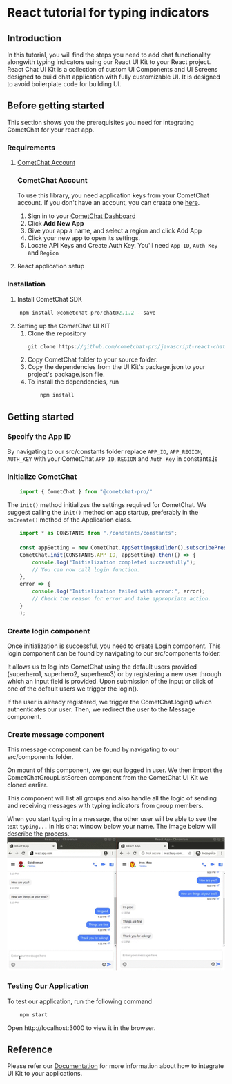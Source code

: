 
# React tutorial for typing indicators

## Introduction

In this tutorial, you will find the steps you need to add chat functionality alongwith typing indicators using our React UI Kit to your React project.
React Chat UI Kit is a collection of custom UI Components and UI Screens designed to build chat application with fully customizable UI. It is designed to avoid boilerplate code for building UI. 

## Before getting started

This section shows you the prerequisites you need for integrating CometChat for your react app.

### Requirements
 1. [CometChat Account](#cometchat-account)

    ### CometChat Account
    To use this library, you need application keys from your CometChat account. If you don't have an account, you can create one <a href="https://app.cometchat.com/" target="_blank">here</a>.

    1. Sign in to your <a href="https://app.cometchat.io/" target="_blank">CometChat Dashboard</a>
    2. Click **Add New App**
    3. Give your app a name, and select a region and click  Add App
    4. Click your new app to open its settings.
    5. Locate API Keys and Create Auth Key. You'll need `App ID`, `Auth Key` and `Region`

 2. React application setup


### Installation

1. Install CometChat SDK

```javascript
    npm install @cometchat-pro/chat@2.1.2 --save
```

2. Setting up the CometChat UI KIT 
    1. Clone the repository
        ```javascript
        git clone https://github.com/cometchat-pro/javascript-react-chat-ui-kit.git
        ```
    2. Copy CometChat folder to your source folder. 
    3. Copy the dependencies from the UI Kit's package.json to your project's package.json file. 
    4. To install the dependencies, run
        ```javascript
            npm install
        ```

## Getting started

### Specify the App ID
By navigating to our src/constants folder replace `APP_ID`, `APP_REGION`, `AUTH_KEY` with your CometChat `APP ID`, `REGION` and `Auth Key` in constants.js


### Initialize CometChat

```javascript
    import { CometChat } from "@cometchat-pro/"
```

The `init()` method initializes the settings required for CometChat.
We suggest calling the `init()` method on app startup, preferably in the `onCreate()` method of the Application class.
```javascript
    import * as CONSTANTS from "./constants/constants";

    const appSetting = new CometChat.AppSettingsBuilder().subscribePresenceForAllUsers().setRegion(CONSTANTS.APP_REGION).build();
    CometChat.init(CONSTANTS.APP_ID, appSetting).then(() => {
        console.log("Initialization completed successfully");
        // You can now call login function.
    },
    error => {
        console.log("Initialization failed with error:", error);
        // Check the reason for error and take appropriate action.
    }
    );
```

### Create login component

Once initialization is successful, you need to create Login component. 
This login component can be found by navigating to our src/components folder. 

It allows us to log into CometChat using the default users provided (superhero1, superhero2, superhero3) or by registering a new user through which an input field is provided. Upon submission of the input or click of one of the default users we trigger the login().

If the user is already registered, we trigger the CometChat.login() which authenticates our user.
Then, we redirect the user to the Message component.


### Create message component
This message component can be found by navigating to our src/components folder. 

On mount of this component, we get our logged in user. 
We then import the CometChatGroupListScreen component from the CometChat UI Kit we cloned earlier.

This component will list all groups and also handle all the logic of sending and receiving messages with typing indicators from group members.

When you start typing in a message, the other user will be able to see the text `typing...` in his chat window below your name. The image below will describe the process.
![alt text](./screenshots/typing.gif "Typing")

### Testing Our Application
To test our application, run the following command
```javascript
    npm start
```
Open http://localhost:3000 to view it in the browser.

## Reference
Please refer our [Documentation](https://prodocs.cometchat.com/docs/react-ui-kit) for more information about how to integrate UI Kit to your applications.